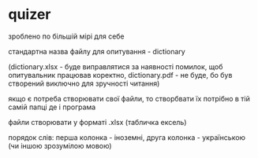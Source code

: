 # quizer
зроблено по більшій мірі для себе

стандартна назва файлу для опитування - dictionary

(dictionary.xlsx - буде виправлятися за наявності помилок, щоб опитувальник працював коректно, dictionary.pdf - не буде, бо був створений виключно для зручності читання)

якщо є потреба створювати свої файли, то створбвати їх потрібно в тій самій папці де і програма

файли створювати у форматі .xlsx (табличка ексель)

порядок слів: перша колонка - іноземні, друга колонка - українською (чи іншою зрозумілою мовою)
